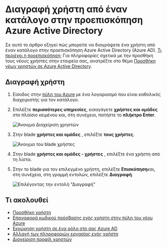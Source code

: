 <properties
    pageTitle="Διαγραφή χρήστη από έναν κατάλογο στην προεπισκόπηση Azure Active Directory | Microsoft Azure"
    description="Εξηγεί τον τρόπο για να διαγράψετε ένα χρήστη και όλες τις πληροφορίες από το Azure Active Directory"
    services="active-directory"
    documentationCenter=""
    authors="curtand"
    manager="femila"
    editor=""/>

<tags
    ms.service="active-directory"
    ms.workload="identity"
    ms.tgt_pltfrm="na"
    ms.devlang="na"
    ms.topic="article"
    ms.date="09/12/2016"
    ms.author="curtand"/>

# <a name="delete-a-user-from-a-directory-in-azure-active-directory-preview"></a>Διαγραφή χρήστη από έναν κατάλογο στην προεπισκόπηση Azure Active Directory

Σε αυτό το άρθρο εξηγεί πώς μπορείτε να διαγράψετε ένα χρήστη από έναν κατάλογο στην προεπισκόπηση Azure Active Directory (Azure AD). [Τι περιέχει η προεπισκόπηση;](active-directory-preview-explainer.md) Για πληροφορίες σχετικά με την προσθήκη τους νέους χρήστες στην εταιρεία σας, ανατρέξτε στο θέμα [Προσθήκη νέων χρηστών σε Azure Active Directory](active-directory-users-create-azure-portal.md).

## <a name="delete-a-user"></a>Διαγραφή χρήστη

1.  Είσοδος στην [πύλη του Azure](https://portal.azure.com) με ένα λογαριασμό που είναι καθολικός διαχειριστής για τον κατάλογο.

2.  Επιλέξτε **περισσότερες υπηρεσίες**, εισαγάγετε **χρήστες και ομάδες** στο πλαίσιο κειμένου και, στη συνέχεια, πατήστε το **πλήκτρο Enter**.

    ![Άνοιγμα Διαχείριση χρηστών](./media/active-directory-users-delete-user-azure-portal/create-users-user-management.png)

3.  Στην blade **χρήστες και ομάδες** , επιλέξτε **τους χρήστες**.

    ![Άνοιγμα του blade χρήστες](./media/active-directory-users-delete-user-azure-portal/create-users-open-users-blade.png)

4. Στην blade **χρήστες και ομάδες - χρήστες** , επιλέξτε ένα χρήστη από τη λίστα.

5. Στην το blade για τον επιλεγμένο χρήστη, επιλέξτε **Επισκόπηση**και, στη συνέχεια, στη γραμμή εντολών, επιλέξτε **Διαγραφή**.

    ![Επιλέγοντας την εντολή "Διαγραφή"](./media/active-directory-users-delete-user-azure-portal/create-users-delete-command.png)


## <a name="whats-next"></a>Τι ακολουθεί

- [Προσθήκη χρήστη](active-directory-users-create-azure-portal.md)
- [Επαναφορά κωδικού πρόσβασης ενός χρήστη στην πύλη του νέου Azure](active-directory-users-reset-password-azure-portal.md)
- [Εκχώρηση χρήστη σε ένα ρόλο στο σας Azure AD](active-directory-users-assign-role-azure-portal.md)
- [Αλλαγή των πληροφοριών εργασίας ενός χρήστη](active-directory-users-work-info-azure-portal.md)
- [Διαχείριση προφίλ χρηστών](active-directory-users-profile-azure-portal.md)
